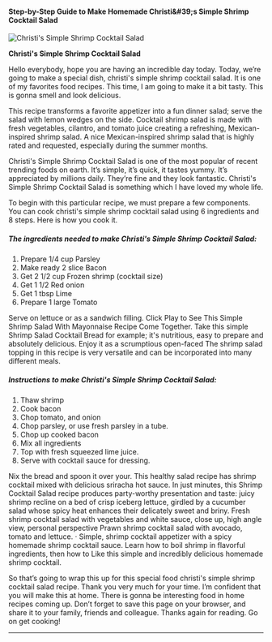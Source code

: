             

#### Step-by-Step Guide to Make Homemade Christi&amp;#39;s Simple Shrimp Cocktail Salad

![Christi's Simple Shrimp Cocktail Salad](https://img-global.cpcdn.com/recipes/5686309469290496/751x532cq70/christis-simple-shrimp-cocktail-salad-recipe-main-photo.jpg)

**Christi's Simple Shrimp Cocktail Salad**

Hello everybody, hope you are having an incredible day today. Today, we’re going to make a special dish, christi's simple shrimp cocktail salad. It is one of my favorites food recipes. This time, I am going to make it a bit tasty. This is gonna smell and look delicious.

This recipe transforms a favorite appetizer into a fun dinner salad; serve the salad with lemon wedges on the side. Cocktail shrimp salad is made with fresh vegetables, cilantro, and tomato juice creating a refreshing, Mexican-inspired shrimp salad. A nice Mexican-inspired shrimp salad that is highly rated and requested, especially during the summer months.

Christi's Simple Shrimp Cocktail Salad is one of the most popular of recent trending foods on earth. It’s simple, it’s quick, it tastes yummy. It’s appreciated by millions daily. They’re fine and they look fantastic. Christi's Simple Shrimp Cocktail Salad is something which I have loved my whole life.

To begin with this particular recipe, we must prepare a few components. You can cook christi's simple shrimp cocktail salad using 6 ingredients and 8 steps. Here is how you cook it.

##### The ingredients needed to make Christi's Simple Shrimp Cocktail Salad:

1.  Prepare 1/4 cup Parsley
2.  Make ready 2 slice Bacon
3.  Get 2 1/2 cup Frozen shrimp (cocktail size)
4.  Get 1 1/2 Red onion
5.  Get 1 tbsp Lime
6.  Prepare 1 large Tomato

Serve on lettuce or as a sandwich filling. Click Play to See This Simple Shrimp Salad With Mayonnaise Recipe Come Together. Take this simple Shrimp Salad Cocktail Bread for example; it's nutritious, easy to prepare and absolutely delicious. Enjoy it as a scrumptious open-faced The shrimp salad topping in this recipe is very versatile and can be incorporated into many different meals.

##### Instructions to make Christi's Simple Shrimp Cocktail Salad:

1.  Thaw shrimp
2.  Cook bacon
3.  Chop tomato, and onion
4.  Chop parsley, or use fresh parsley in a tube.
5.  Chop up cooked bacon
6.  Mix all ingredients
7.  Top with fresh squeezed lime juice.
8.  Serve with cocktail sauce for dressing.

Nix the bread and spoon it over your. This healthy salad recipe has shrimp cocktail mixed with delicious sriracha hot sauce. In just minutes, this Shrimp Cocktail Salad recipe produces party-worthy presentation and taste: juicy shrimp recline on a bed of crisp iceberg lettuce, girdled by a cucumber salad whose spicy heat enhances their delicately sweet and briny. Fresh shrimp cocktail salad with vegetables and white sauce, close up, high angle view, personal perspective Prawn shrimp cocktail salad with avocado, tomato and lettuce. · Simple, shrimp cocktail appetizer with a spicy homemade shrimp cocktail sauce. Learn how to boil shrimp in flavorful ingredients, then how to Like this simple and incredibly delicious homemade shrimp cocktail.

So that’s going to wrap this up for this special food christi's simple shrimp cocktail salad recipe. Thank you very much for your time. I’m confident that you will make this at home. There is gonna be interesting food in home recipes coming up. Don’t forget to save this page on your browser, and share it to your family, friends and colleague. Thanks again for reading. Go on get cooking!

* * *